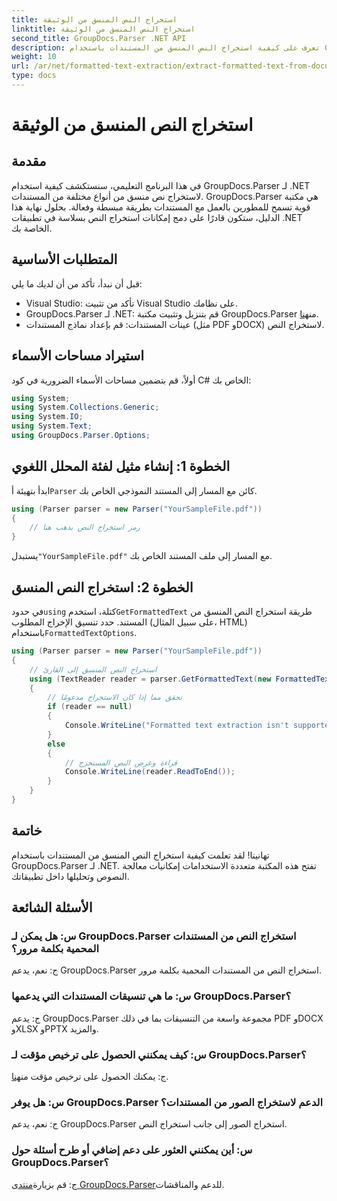 ```yaml
---
title: استخراج النص المنسق من الوثيقة
linktitle: استخراج النص المنسق من الوثيقة
second_title: GroupDocs.Parser .NET API
description: تعرف على كيفية استخراج النص المنسق من المستندات باستخدام GroupDocs.Parser لـ .NET. استخراج نص بسيط وفعال لتطبيقاتك.
weight: 10
url: /ar/net/formatted-text-extraction/extract-formatted-text-from-document/
type: docs
---
```

# استخراج النص المنسق من الوثيقة

## مقدمة
في هذا البرنامج التعليمي، سنستكشف كيفية استخدام GroupDocs.Parser لـ .NET لاستخراج نص منسق من أنواع مختلفة من المستندات. GroupDocs.Parser هي مكتبة قوية تسمح للمطورين بالعمل مع المستندات بطريقة مبسطة وفعالة. بحلول نهاية هذا الدليل، ستكون قادرًا على دمج إمكانات استخراج النص بسلاسة في تطبيقات .NET الخاصة بك.
## المتطلبات الأساسية
قبل أن نبدأ، تأكد من أن لديك ما يلي:
- Visual Studio: تأكد من تثبيت Visual Studio على نظامك.
-  GroupDocs.Parser لـ .NET: قم بتنزيل وتثبيت مكتبة GroupDocs.Parser من[هنا](https://releases.groupdocs.com/parser/net/).
- عينات المستندات: قم بإعداد نماذج المستندات (مثل PDF وDOCX) لاستخراج النص.
## استيراد مساحات الأسماء
أولاً، قم بتضمين مساحات الأسماء الضرورية في كود C# الخاص بك:
```csharp
using System;
using System.Collections.Generic;
using System.IO;
using System.Text;
using GroupDocs.Parser.Options;
```
## الخطوة 1: إنشاء مثيل لفئة المحلل اللغوي
 ابدأ بتهيئة أ`Parser` كائن مع المسار إلى المستند النموذجي الخاص بك.
```csharp
using (Parser parser = new Parser("YourSampleFile.pdf"))
{
    // رمز استخراج النص يذهب هنا
}
```
 يستبدل`"YourSampleFile.pdf"` مع المسار إلى ملف المستند الخاص بك.

## الخطوة 2: استخراج النص المنسق
 في حدود`using` كتلة، استخدم`GetFormattedText` طريقة استخراج النص المنسق من المستند. حدد تنسيق الإخراج المطلوب (على سبيل المثال، HTML) باستخدام`FormattedTextOptions`.
```csharp
using (Parser parser = new Parser("YourSampleFile.pdf"))
{
    // استخراج النص المنسق إلى القارئ
    using (TextReader reader = parser.GetFormattedText(new FormattedTextOptions(FormattedTextMode.Html)))
    {
        // تحقق مما إذا كان الاستخراج مدعومًا
        if (reader == null)
        {
            Console.WriteLine("Formatted text extraction isn't supported.");
        }
        else
        {
            // قراءة وعرض النص المستخرج
            Console.WriteLine(reader.ReadToEnd());
        }
    }
}
```

## خاتمة
تهانينا! لقد تعلمت كيفية استخراج النص المنسق من المستندات باستخدام GroupDocs.Parser لـ .NET. تفتح هذه المكتبة متعددة الاستخدامات إمكانيات معالجة النصوص وتحليلها داخل تطبيقاتك.

## الأسئلة الشائعة
### س: هل يمكن لـ GroupDocs.Parser استخراج النص من المستندات المحمية بكلمة مرور؟
ج: نعم، يدعم GroupDocs.Parser استخراج النص من المستندات المحمية بكلمة مرور.
### س: ما هي تنسيقات المستندات التي يدعمها GroupDocs.Parser؟
ج: يدعم GroupDocs.Parser مجموعة واسعة من التنسيقات بما في ذلك PDF وDOCX وXLSX وPPTX والمزيد.
### س: كيف يمكنني الحصول على ترخيص مؤقت لـ GroupDocs.Parser؟
 ج: يمكنك الحصول على ترخيص مؤقت من[هنا](https://purchase.groupdocs.com/temporary-license/).
### س: هل يوفر GroupDocs.Parser الدعم لاستخراج الصور من المستندات؟
ج: نعم، يدعم GroupDocs.Parser استخراج الصور إلى جانب استخراج النص.
### س: أين يمكنني العثور على دعم إضافي أو طرح أسئلة حول GroupDocs.Parser؟
 ج: قم بزيارة[منتدى GroupDocs.Parser](https://forum.groupdocs.com/c/parser/17)للدعم والمناقشات.
